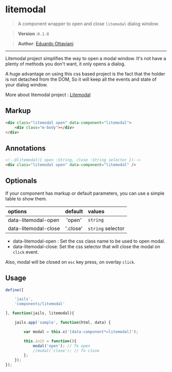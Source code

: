 # litemodal

>A component wrapper to open and close `litemodal` dialog window.

>**Version** :`0.1.0`

>**Author**: [Eduardo Ottaviani](//github.com/javiani)

---

Litemodal project simplifies the way to open a modal window.
It's not have a plenty of methods you don't want, it only opens a dialog.

A huge advantage on using this css based project is the fact that the holder is not detached from the DOM,
So it will keep all the events and state of your dialog window.

More about litemodal project : [Litemodal](//github.com/Javiani/Litemodal)

## Markup

```html
<div class="litemodal open" data-component="litemodal">
	<div class="m-body"></div>
</div>
```

## Annotations

```html
<!--@litemodal({ open :String, close :String selector })-->
<div class="litemodal open" data-component="litemodal" />
```

## Optionals

If your component has markup or default parameters, you can use a simple table to show them.

| options	   |	 default	  |		values   |
|:--------------|:---------------:|:------------
| data-litemodal-open |	'open'	  |  `string`    |
| data-litemodal-close|	'.close'  |  `string` selector    |

- data-litemodal-open : Set the css class name to be used to open modal.
- data-litemodal-close: Set the css selector that will close the modal on `click` event.

Also, modal will be closed on `esc` key press, on overlay `click`.

## Usage

```js
define([

	'jails',
	'components/litemodal'

], function(jails, litemodal){

	jails.app('sample', function(html, data) {

		var modal = this.x('[data-component*=litemodal]');

		this.init = function(){
			modal('open'); // To open
			//modal('close'); // To close
		};
	});
});
```
